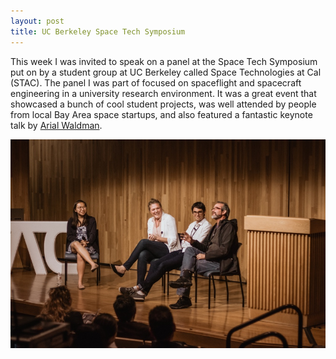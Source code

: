 ```yaml
---
layout: post
title: UC Berkeley Space Tech Symposium
---
```


This week I was invited to speak on a panel at the Space Tech Symposium put on by a student group at UC Berkeley called Space Technologies at Cal (STAC). The panel I was part of focused on spaceflight and spacecraft engineering in a university research environment. It was a great event that showcased a bunch of cool student projects, was well attended by people from local Bay Area space startups, and also featured a fantastic keynote talk by [Arial Waldman](http://arielwaldman.com/).

![STAC](/img/stac_panel.jpg)
